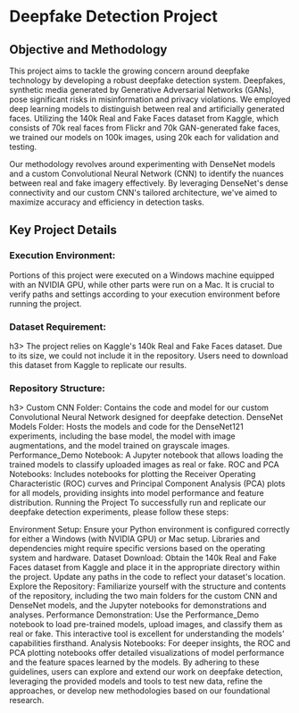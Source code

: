 <h1>Deepfake Detection Project</h1>
<h2>Objective and Methodology</h2>
This project aims to tackle the growing concern around deepfake technology by developing a robust deepfake detection system. Deepfakes, synthetic media generated by Generative Adversarial Networks (GANs), pose significant risks in misinformation and privacy violations. We employed deep learning models to distinguish between real and artificially generated faces. Utilizing the 140k Real and Fake Faces dataset from Kaggle, which consists of 70k real faces from Flickr and 70k GAN-generated fake faces, we trained our models on 100k images, using 20k each for validation and testing.

Our methodology revolves around experimenting with DenseNet models and a custom Convolutional Neural Network (CNN) to identify the nuances between real and fake imagery effectively. By leveraging DenseNet's dense connectivity and our custom CNN's tailored architecture, we've aimed to maximize accuracy and efficiency in detection tasks.

<h2>Key Project Details</h2>
<h3>Execution Environment:</h3> Portions of this project were executed on a Windows machine equipped with an NVIDIA GPU, while other parts were run on a Mac. It is crucial to verify paths and settings according to your execution environment before running the project.
<h3>Dataset Requirement:</h3>h3> The project relies on Kaggle's 140k Real and Fake Faces dataset. Due to its size, we could not include it in the repository. Users need to download this dataset from Kaggle to replicate our results.
<h3>Repository Structure:</h3>h3>
Custom CNN Folder: Contains the code and model for our custom Convolutional Neural Network designed for deepfake detection.
DenseNet Models Folder: Hosts the models and code for the DenseNet121 experiments, including the base model, the model with image augmentations, and the model trained on grayscale images.
Performance_Demo Notebook: A Jupyter notebook that allows loading the trained models to classify uploaded images as real or fake.
ROC and PCA Notebooks: Includes notebooks for plotting the Receiver Operating Characteristic (ROC) curves and Principal Component Analysis (PCA) plots for all models, providing insights into model performance and feature distribution.
Running the Project
To successfully run and replicate our deepfake detection experiments, please follow these steps:

Environment Setup: Ensure your Python environment is configured correctly for either a Windows (with NVIDIA GPU) or Mac setup. Libraries and dependencies might require specific versions based on the operating system and hardware.
Dataset Download: Obtain the 140k Real and Fake Faces dataset from Kaggle and place it in the appropriate directory within the project. Update any paths in the code to reflect your dataset's location.
Explore the Repository: Familiarize yourself with the structure and contents of the repository, including the two main folders for the custom CNN and DenseNet models, and the Jupyter notebooks for demonstrations and analyses.
Performance Demonstration: Use the Performance_Demo notebook to load pre-trained models, upload images, and classify them as real or fake. This interactive tool is excellent for understanding the models' capabilities firsthand.
Analysis Notebooks: For deeper insights, the ROC and PCA plotting notebooks offer detailed visualizations of model performance and the feature spaces learned by the models.
By adhering to these guidelines, users can explore and extend our work on deepfake detection, leveraging the provided models and tools to test new data, refine the approaches, or develop new methodologies based on our foundational research.
